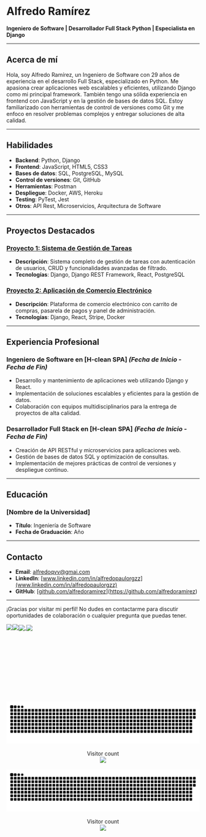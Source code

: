 # Alfredo Ramírez

**Ingeniero de Software | Desarrollador Full Stack Python | Especialista en Django**

---

## Acerca de mí

Hola, soy Alfredo Ramírez, un Ingeniero de Software con 29 años de experiencia en el desarrollo Full Stack, especializado en Python. Me apasiona crear aplicaciones web escalables y eficientes, utilizando Django como mi principal framework. También tengo una sólida experiencia en frontend con JavaScript y en la gestión de bases de datos SQL. Estoy familiarizado con herramientas de control de versiones como Git y me enfoco en resolver problemas complejos y entregar soluciones de alta calidad.

---

## Habilidades

- **Backend**: Python, Django
- **Frontend**: JavaScript, HTML5, CSS3
- **Bases de datos**: SQL, PostgreSQL, MySQL
- **Control de versiones**: Git, GitHub
- **Herramientas**: Postman
- **Despliegue**: Docker, AWS, Heroku
- **Testing**: PyTest, Jest
- **Otros**: API Rest, Microservicios, Arquitectura de Software

---

## Proyectos Destacados

### [Proyecto 1: Sistema de Gestión de Tareas](https://github.com/alfredoramirez/proyecto1)
- **Descripción**: Sistema completo de gestión de tareas con autenticación de usuarios, CRUD y funcionalidades avanzadas de filtrado.
- **Tecnologías**: Django, Django REST Framework, React, PostgreSQL

### [Proyecto 2: Aplicación de Comercio Electrónico](https://github.com/alfredoramirez/proyecto2)
- **Descripción**: Plataforma de comercio electrónico con carrito de compras, pasarela de pagos y panel de administración.
- **Tecnologías**: Django, React, Stripe, Docker

---

## Experiencia Profesional

### Ingeniero de Software en [H-clean SPA] _(Fecha de Inicio - Fecha de Fin)_
- Desarrollo y mantenimiento de aplicaciones web utilizando Django y React.
- Implementación de soluciones escalables y eficientes para la gestión de datos.
- Colaboración con equipos multidisciplinarios para la entrega de proyectos de alta calidad.

### Desarrollador Full Stack en [H-clean SPA] _(Fecha de Inicio - Fecha de Fin)_
- Creación de API RESTful y microservicios para aplicaciones web.
- Gestión de bases de datos SQL y optimización de consultas.
- Implementación de mejores prácticas de control de versiones y despliegue continuo.

---

## Educación

### [Nombre de la Universidad]
- **Título**: Ingeniería de Software
- **Fecha de Graduación**: Año

---

## Contacto

- **Email**: [alfredoqvv@gmai.com](alfredoqvv@gmai.comm)
- **LinkedIn**: [www.linkedin.com/in/alfredopaulorgzz](www.linkedin.com/in/alfredopaulorgzz)
- **GitHub**: [[github.com/alfredoramirez](https://github.com/Alfredo-Paulo)](https://github.com/alfredoramirez)

---

¡Gracias por visitar mi perfil! No dudes en contactarme para discutir oportunidades de colaboración o cualquier pregunta que puedas tener.

<a href="#">
  <img height=200 align="center" src="https://my-stats-43gk.vercel.app/api?username=Alfredo-Paulo&show_icons=true&theme=radical&hide=contribs,issues&show=discussions_answered&rank_icon=github&include_all_commits=true&card_width=150" />
</a>
<a href="#">
  <img height=200 align="center" src="https://my-stats-43gk.vercel.app/api/top-langs/?username=Alfredo-Paulo&hide=html,scss,css&langs_count=8&layout=compact&theme=radical&card_width=150" />
</a>

<img align="left" height=202 src="https://github-readme-streak-stats-git-main-davids-projects-ad77adcc.vercel.app/?user=Alfredo-Paulo&theme=radical"/>
<img align="left" height=97 src="https://github-profile-trophy.vercel.app/?username=Alfredo-Paulo&theme=radical&no-frame=true&title=Stars,Followers,Commits&column=-1"/>

<a href="#"><img src="contributions.svg"></a>

<p align="center">
  Visitor count<br>
  <img src="https://profile-counter.glitch.me/Alfredo-Paulo/count.svg" />
</p>



<a href=#><img src="contributions.svg"></a>

<p align="center">
  Visitor count<br>
  <img src="https://profile-counter.glitch.me/_blocage/count.svg" />
</p>

